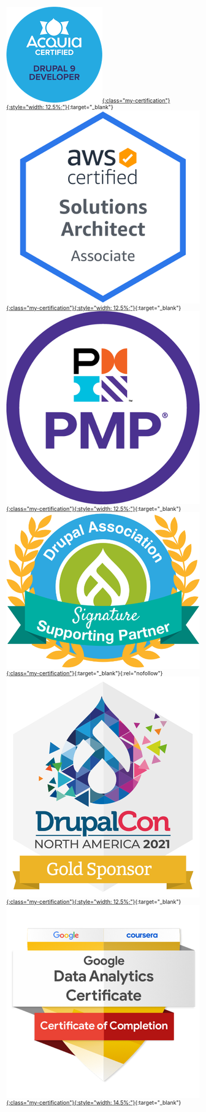 [![](/assets/certification/Acquia_Drupal_9_Developer.png){:class="my-certification"}{:style="width: 12.5%;"}](/assets/certification/Acquia_Drupal_9_Developer.png){:target="_blank"}
[![](/assets/certification/AWS-SolArchitect-Associate-2020.png){:class="my-certification"}{:style="width: 12.5%;"}](/assets/certification/AWS-SolArchitect-Associate-2020.png){:target="_blank"}
[![](/assets/certification/project-management-professional-pmp.png){:class="my-certification"}{:style="width: 12.5%;"}](/assets/certification/project-management-professional-pmp.png){:target="_blank"}
[![](/assets/certification/association_sig_sup_partner_badge.svg){:class="my-certification"}](https://www.drupal.org/association/programs/supporting-partner){:target="_blank"}{:rel="nofollow"}
[![](/assets/certification/association_drupalcon_na_2021_gold_badge.svg){:class="my-certification"}{:style="width: 12.5%;"}](https://events.drupal.org/northamerica2021/why-sponsor){:target="_blank"}
[![](/assets/certification/google-data-analytics.png){:class="my-certification"}{:style="width: 14.5%;"}](/assets/certification/google-data-analytics.png){:target="_blank"}
